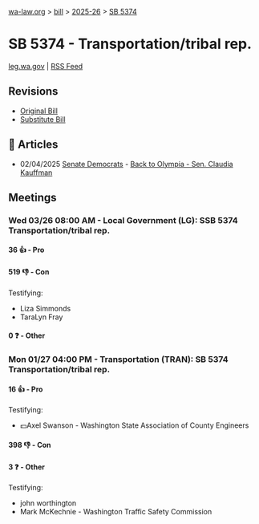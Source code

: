 [wa-law.org](/) > [bill](/bill/) > [2025-26](/bill/2025-26/) > [SB 5374](/bill/2025-26/sb/5374/)

# SB 5374 - Transportation/tribal rep.
[leg.wa.gov](https://app.leg.wa.gov/billsummary?BillNumber=5374&Year=2025&Initiative=false) | [RSS Feed](./rss.xml)

## Revisions
* [Original Bill](1/)
* [Substitute Bill](S/)

## 📰 Articles
* 02/04/2025 [Senate Democrats](/org/senate_democrats/) - [Back to Olympia - Sen. Claudia Kauffman](https://senatedemocrats.wa.gov/kauffman/2025/02/04/back-to-olympia/#:~:text=SB%205374)

## Meetings
### Wed 03/26 08:00 AM - Local Government (LG): SSB 5374 Transportation/tribal rep.
#### 36 👍 - Pro

#### 519 👎 - Con
Testifying:
* Liza Simmonds
* TaraLyn Fray

#### 0 ❓ - Other

### Mon 01/27 04:00 PM - Transportation (TRAN): SB 5374 Transportation/tribal rep.
#### 16 👍 - Pro
Testifying:
* 💵Axel Swanson - Washington State Association of County Engineers

#### 398 👎 - Con

#### 3 ❓ - Other
Testifying:
* john worthington
* Mark McKechnie - Washington Traffic Safety Commission

